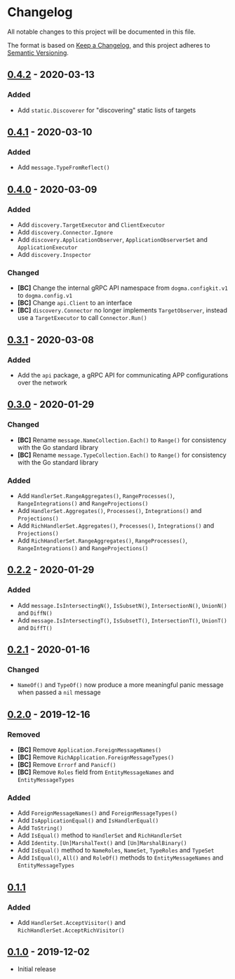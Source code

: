 # Changelog

All notable changes to this project will be documented in this file.

The format is based on [Keep a Changelog], and this project adheres to
[Semantic Versioning].

<!-- references -->
[Keep a Changelog]: https://keepachangelog.com/en/1.0.0/
[Semantic Versioning]: https://semver.org/spec/v2.0.0.html

## [0.4.2] - 2020-03-13

### Added

- Add `static.Discoverer` for "discovering" static lists of targets

## [0.4.1] - 2020-03-10

### Added

- Add `message.TypeFromReflect()`

## [0.4.0] - 2020-03-09

### Added

- Add `discovery.TargetExecutor` and `ClientExecutor`
- Add `discovery.Connector.Ignore`
- Add `discovery.ApplicationObserver`, `ApplicationObserverSet` and `ApplicationExecutor`
- Add `discovery.Inspector`

### Changed

- **[BC]** Change the internal gRPC API namespace from `dogma.configkit.v1` to `dogma.config.v1`
- **[BC]** Change `api.Client` to an interface
- **[BC]** `discovery.Connector` no longer implements `TargetObserver`, instead use a `TargetExecutor` to call `Connector.Run()`

## [0.3.1] - 2020-03-08

### Added

- Add the `api` package, a gRPC API for communicating APP configurations over the network

## [0.3.0] - 2020-01-29

### Changed

- **[BC]** Rename `message.NameCollection.Each()` to `Range()` for consistency with the Go standard library
- **[BC]** Rename `message.TypeCollection.Each()` to `Range()` for consistency with the Go standard library

### Added

- Add `HandlerSet.RangeAggregates()`, `RangeProcesses()`, `RangeIntegrations()` and `RangeProjections()`
- Add `HandlerSet.Aggregates()`, `Processes()`, `Integrations()` and `Projections()`
- Add `RichHandlerSet.Aggregates()`, `Processes()`, `Integrations()` and `Projections()`
- Add `RichHandlerSet.RangeAggregates()`, `RangeProcesses()`, `RangeIntegrations()` and `RangeProjections()`

## [0.2.2] - 2020-01-29

### Added

- Add `message.IsIntersectingN()`, `IsSubsetN()`, `IntersectionN()`, `UnionN()` and `DiffN()`
- Add `message.IsIntersectingT()`, `IsSubsetT()`, `IntersectionT()`, `UnionT()` and `DiffT()`

## [0.2.1] - 2020-01-16

### Changed

- `NameOf()` and `TypeOf()` now produce a more meaningful panic message when passed a `nil` message

## [0.2.0] - 2019-12-16

### Removed

- **[BC]** Remove `Application.ForeignMessageNames()`
- **[BC]** Remove `RichApplication.ForeignMessageTypes()`
- **[BC]** Remove `Errorf` and `Panicf()`
- **[BC]** Remove `Roles` field from `EntityMessageNames` and `EntityMessageTypes`

### Added

- Add `ForeignMessageNames()` and `ForeignMessageTypes()`
- Add `IsApplicationEqual()` and `IsHandlerEqual()`
- Add `ToString()`
- Add `IsEqual()` method to `HandlerSet` and `RichHandlerSet`
- Add `Identity.[Un]MarshalText()` and `[Un]MarshalBinary()`
- Add `IsEqual()` method to `NameRoles`, `NameSet`, `TypeRoles` and `TypeSet`
- Add `IsEqual()`, `All()` and `RoleOf()` methods to `EntityMessageNames` and `EntityMessageTypes`

## [0.1.1]

### Added

- Add `HandlerSet.AcceptVisitor()` and `RichHandlerSet.AcceptRichVisitor()`

## [0.1.0] - 2019-12-02

- Initial release

<!-- references -->
[Unreleased]: https://github.com/dogmatiq/configkit
[0.1.0]: https://github.com/dogmatiq/configkit/releases/v0.1.0
[0.1.1]: https://github.com/dogmatiq/configkit/releases/v0.1.1
[0.2.0]: https://github.com/dogmatiq/configkit/releases/v0.2.0
[0.2.1]: https://github.com/dogmatiq/configkit/releases/v0.2.1
[0.2.2]: https://github.com/dogmatiq/configkit/releases/v0.2.2
[0.3.0]: https://github.com/dogmatiq/configkit/releases/v0.3.0
[0.3.1]: https://github.com/dogmatiq/configkit/releases/v0.3.1
[0.4.0]: https://github.com/dogmatiq/configkit/releases/v0.4.0
[0.4.1]: https://github.com/dogmatiq/configkit/releases/v0.4.1
[0.4.2]: https://github.com/dogmatiq/configkit/releases/v0.4.2

<!-- version template
## [0.0.1] - YYYY-MM-DD

### Added
### Changed
### Deprecated
### Removed
### Fixed
### Security
-->
